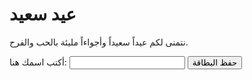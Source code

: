 <!DOCTYPE html>
<html>
<head>
	<title>بطاقة تهنئة بمناسبة العيد</title>
	<link rel="stylesheet" type="text/css" href="style.css">
</head>
<body>
	<div class="container">
		<h1>عيد سعيد</h1>
		<p>نتمنى لكم عيداً سعيداً وأجواءاً مليئة بالحب والفرح.</p>
		<form>
			<label for="name">أكتب اسمك هنا:</label>
			<input type="text" id="name" name="name" required>
			<button type="submit" onclick="saveCard()">حفظ البطاقة</button>
		</form>
	</div>
	<script src="script.js"></script>
</body>
</html>

